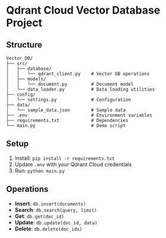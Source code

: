 # Qdrant Cloud Vector Database Project

## Structure
```
Vector_DB/
├── src/
│   ├── database/
│   │   └── qdrant_client.py    # Vector DB operations
│   ├── models/
│   │   └── document.py         # Document model
│   └── data_loader.py          # Data loading utilities
├── config/
│   └── settings.py             # Configuration
├── data/
│   └── sample_data.json        # Sample data
├── .env                        # Environment variables
├── requirements.txt            # Dependencies
└── main.py                     # Demo script
```

## Setup
1. Install: `pip install -r requirements.txt`
2. Update `.env` with your Qdrant Cloud credentials
3. Run: `python main.py`

## Operations
- **Insert**: `db.insert(documents)`
- **Search**: `db.search(query, limit)`
- **Get**: `db.get(doc_id)`
- **Update**: `db.update(doc_id, data)`
- **Delete**: `db.delete(doc_ids)`